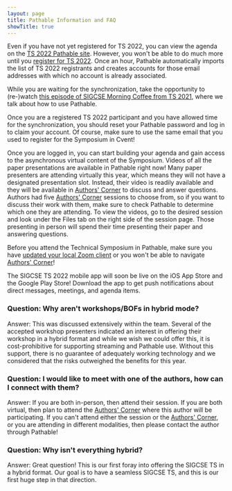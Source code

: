 ```yaml
---
layout: page
title: Pathable Information and FAQ
showTitle: true
---
```


Even if you have not yet registered for TS 2022, you can view the agenda on the [TS 2022 Pathable site](http://sigcse2022.us2.pathable.org). However, you won't be able to do much more until you [register for TS 2022](/participants#registration). Once an hour, Pathable automatically imports the list of TS 2022 registrants and creates accounts for those email addresses with which no account is already associated.

While you are waiting for the synchronization, take the opportunity to (re-)watch [this episode of SIGCSE Morning Coffee from TS 2021](https://www.youtube.com/watch?v=l0cDLoE3dpU), where we talk about how to use Pathable.

Once you are a registered TS 2022 participant and you have allowed time for the synchronization, you should reset your Pathable password and log in to claim your account. Of course, make sure to use the same email that you used to register for the Symposium in Cvent!

Once you are logged in, you can start building your agenda and gain access to the asynchronous virtual content of the Symposium. Videos of all the paper presentations are available in Pathable right now! Many paper presenters are attending virtually this year, which means they will not have a designated presentation slot. Instead, their video is readily available and they will be available in [Authors' Corner](/participants/virtual-program-experience#authors-corner) to discuss and answer questions. Authors had five [Authors' Corner](/participants/virtual-program-experience#authors-corner) sessions to choose from, so  if you want to discuss their work with them, make sure to check Pathable to determine which one they are attending. To view the videos, go to the desired session and look under the Files tab on the right side of the session page. Those presenting in person will spend their time presenting their paper and answering questions.

Before you attend the Technical Symposium in Pathable, make sure you have [updated your local Zoom client](https://support.zoom.us/hc/en-us/articles/201362233-Upgrade-update-to-the-latest-version) or you won't be able to navigate [Authors' Corner](/participants/virtual-program-experience#authors-corner)!

The SIGCSE TS 2022 mobile app will soon be live on the iOS App Store and the Google Play Store!  Download the app to get push notifications about direct messages, meetings, and agenda items.

### Question: Why aren't workshops/BOFs in hybrid mode?

Answer:  This was discussed extensively within the team. Several of the accepted workshop presenters indicated an interest in offering their workshop in a hybrid format and while we wish we could offer this, it is cost-prohibitive for supporting streaming and Pathable use. Without this support, there is no guarantee of adequately working technology and we considered that the risks outweighed the benefits for this year.  

### Question: I would like to meet with one of the authors, how can I connect with them?

Answer:  If you are both in-person, then attend their session.  If you are both virtual, then plan to attend the [Authors' Corner](/participants/virtual-program-experience#authors-corner) where this author will be participating.  If you can't attend either the session or the [Authors' Corner](/participants/virtual-program-experience#authors-corner), or you are attending in different modalities, then please contact the author through Pathable!

### Question: Why isn't everything hybrid?

Answer: Great question! This is our first foray into offering the SIGCSE TS in a hybrid format.  Our goal is to have a seamless SIGCSE TS, and this is our first huge step in that direction.  
